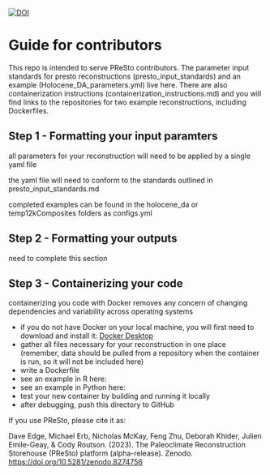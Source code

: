 [![DOI](https://zenodo.org/badge/665741281.svg)](https://zenodo.org/badge/latestdoi/665741281)


# Guide for contributors

This repo is intended to serve PReSto contributors. The parameter input standards for presto reconstructions (presto_input_standards) and an example (Holocene_DA_parameters.yml) live here. There are also containerization instructions (containerization_instructions.md) and you will find links to the repositories for two example reconstructions, including Dockerfiles.

## Step 1 - Formatting your input paramters
all parameters for your reconstruction will need to be applied by a single yaml file

the yaml file will need to conform to the standards outlined in presto_input_standards.md

completed examples can be found in the holocene_da or temp12kComposites folders as configs.yml

## Step 2 - Formatting your outputs
need to complete this section

## Step 3 - Containerizing your code
containerizing you code with Docker removes any concern of changing dependencies and variability across operating systems

* if you do not have Docker on your local machine, you will first need to download and install it: [Docker Desktop](https://www.docker.com/products/docker-desktop/)
* gather all files necessary for your reconstruction in one place (remember, data should be pulled from a repository when the container is run, so it will not be included here)
* write a Dockerfile
*   see an example in R here:
*   see an example in Python here:
* test your new container by building and running it locally
* after debugging, push this directory to GitHub  

If you use PReSto, please cite it as:

Dave Edge, Michael Erb, Nicholas McKay, Feng Zhu, Deborah Khider, Julien Emile-Geay, & Cody Routson. (2023). The Paleoclimate Reconstruction Storehouse (PReSto) platform (alpha-release). Zenodo. https://doi.org/10.5281/zenodo.8274756
